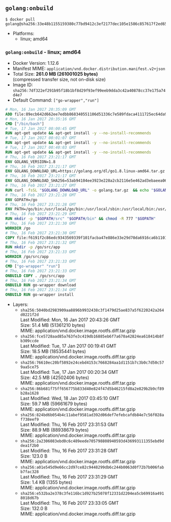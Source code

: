 ## `golang:onbuild`

```console
$ docker pull golang@sha256:33e48b1155159380c77bd9412c3ef2177dec105e1586c857617f2ed65f23e959
```

-	Platforms:
	-	linux; amd64

### `golang:onbuild` - linux; amd64

-	Docker Version: 1.12.6
-	Manifest MIME: `application/vnd.docker.distribution.manifest.v2+json`
-	Total Size: **261.0 MB (261001025 bytes)**  
	(compressed transfer size, not on-disk size)
-	Image ID: `sha256:7df322ef291b95f18b1bf8d29f93ef99eeb9dda3c42a40878cc37e175a74d4e7`
-	Default Command: `["go-wrapper","run"]`

```dockerfile
# Mon, 16 Jan 2017 20:35:09 GMT
ADD file:89ecb642d662ee7edbb868340551106d51336c7e589fdaca4111725ec64da957 in / 
# Mon, 16 Jan 2017 20:35:16 GMT
CMD ["/bin/bash"]
# Tue, 17 Jan 2017 00:00:45 GMT
RUN apt-get update && apt-get install -y --no-install-recommends 		ca-certificates 		curl 		wget 	&& rm -rf /var/lib/apt/lists/*
# Tue, 17 Jan 2017 00:01:07 GMT
RUN apt-get update && apt-get install -y --no-install-recommends 		bzr 		git 		mercurial 		openssh-client 		subversion 				procps 	&& rm -rf /var/lib/apt/lists/*
# Tue, 17 Jan 2017 00:40:03 GMT
RUN apt-get update && apt-get install -y --no-install-recommends 		g++ 		gcc 		libc6-dev 		make 		pkg-config 	&& rm -rf /var/lib/apt/lists/*
# Thu, 16 Feb 2017 23:21:17 GMT
ENV GOLANG_VERSION=1.8
# Thu, 16 Feb 2017 23:21:17 GMT
ENV GOLANG_DOWNLOAD_URL=https://golang.org/dl/go1.8.linux-amd64.tar.gz
# Thu, 16 Feb 2017 23:21:17 GMT
ENV GOLANG_DOWNLOAD_SHA256=53ab94104ee3923e228a2cb2116e5e462ad3ebaeea06ff04463479d7f12d27ca
# Thu, 16 Feb 2017 23:21:27 GMT
RUN curl -fsSL "$GOLANG_DOWNLOAD_URL" -o golang.tar.gz 	&& echo "$GOLANG_DOWNLOAD_SHA256  golang.tar.gz" | sha256sum -c - 	&& tar -C /usr/local -xzf golang.tar.gz 	&& rm golang.tar.gz
# Thu, 16 Feb 2017 23:21:28 GMT
ENV GOPATH=/go
# Thu, 16 Feb 2017 23:21:28 GMT
ENV PATH=/go/bin:/usr/local/go/bin:/usr/local/sbin:/usr/local/bin:/usr/sbin:/usr/bin:/sbin:/bin
# Thu, 16 Feb 2017 23:21:29 GMT
RUN mkdir -p "$GOPATH/src" "$GOPATH/bin" && chmod -R 777 "$GOPATH"
# Thu, 16 Feb 2017 23:21:30 GMT
WORKDIR /go
# Thu, 16 Feb 2017 23:21:30 GMT
COPY file:f6191f2c86edc9343569339f101facba47e886e33e29d70da6916ca6b1101a53 in /usr/local/bin/ 
# Thu, 16 Feb 2017 23:21:32 GMT
RUN mkdir -p /go/src/app
# Thu, 16 Feb 2017 23:21:33 GMT
WORKDIR /go/src/app
# Thu, 16 Feb 2017 23:21:33 GMT
CMD ["go-wrapper" "run"]
# Thu, 16 Feb 2017 23:21:33 GMT
ONBUILD COPY . /go/src/app
# Thu, 16 Feb 2017 23:21:34 GMT
ONBUILD RUN go-wrapper download
# Thu, 16 Feb 2017 23:21:34 GMT
ONBUILD RUN go-wrapper install
```

-	Layers:
	-	`sha256:5040bd2983909aa8896b9932438c3f1479d25ae837a5f6220242a264d0221f2d`  
		Last Modified: Mon, 16 Jan 2017 20:43:26 GMT  
		Size: 51.4 MB (51361210 bytes)  
		MIME: application/vnd.docker.image.rootfs.diff.tar.gzip
	-	`sha256:fce5728aad85a763fe3c419db16885eb6f7a670a42824ea618414b8fb309ccde`  
		Last Modified: Tue, 17 Jan 2017 00:19:41 GMT  
		Size: 18.5 MB (18535441 bytes)  
		MIME: application/vnd.docker.image.rootfs.diff.tar.gzip
	-	`sha256:76610ec20bf5892e24cebd4153c7668284aa1d1151b7c3b0c7d50c579aa5ce75`  
		Last Modified: Tue, 17 Jan 2017 00:20:34 GMT  
		Size: 42.5 MB (42502406 bytes)  
		MIME: application/vnd.docker.image.rootfs.diff.tar.gzip
	-	`sha256:86b681f75ff656775b833d40e824f47d5b46215fd8a2e829b2b9cf89b28a1628`  
		Last Modified: Wed, 18 Jan 2017 03:45:10 GMT  
		Size: 59.7 MB (59661679 bytes)  
		MIME: application/vnd.docker.image.rootfs.diff.tar.gzip
	-	`sha256:824bd6b054b4c11abef9581ad392d06def7efebcafdb84e7c56f028af738eef9`  
		Last Modified: Thu, 16 Feb 2017 23:31:53 GMT  
		Size: 88.9 MB (88938679 bytes)  
		MIME: application/vnd.docker.image.rootfs.diff.tar.gzip
	-	`sha256:2a2306083ebd0c6c489eede705798808940593d436993111355ebd9ddea1f2b0`  
		Last Modified: Thu, 16 Feb 2017 23:31:28 GMT  
		Size: 123.0 B  
		MIME: application/vnd.docker.image.rootfs.diff.tar.gzip
	-	`sha256:a01e545d9e66cc2d97ce82c9448299db6c244b0063d0f72b7b006fabb7fac328`  
		Last Modified: Thu, 16 Feb 2017 23:31:29 GMT  
		Size: 1.4 KB (1355 bytes)  
		MIME: application/vnd.docker.image.rootfs.diff.tar.gzip
	-	`sha256:e532ba2e378c3fe116bc1d927b25078f12331d2204ea5cb69916a4918018d67b`  
		Last Modified: Thu, 16 Feb 2017 23:33:05 GMT  
		Size: 132.0 B  
		MIME: application/vnd.docker.image.rootfs.diff.tar.gzip

